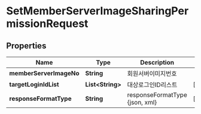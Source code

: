 
# SetMemberServerImageSharingPermissionRequest

## Properties
Name | Type | Description | Notes
------------ | ------------- | ------------- | -------------
**memberServerImageNo** | **String** | 회원서버이미지번호 | 
**targetLoginIdList** | **List&lt;String&gt;** | 대상로그인ID리스트 |  [optional]
**responseFormatType** | **String** | responseFormatType {json, xml} |  [optional]



